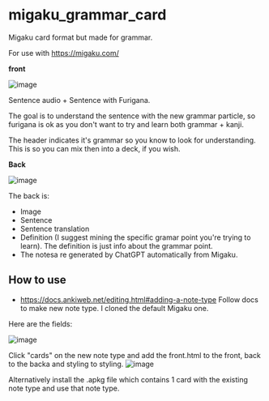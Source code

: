 # migaku_grammar_card
Migaku card format but made for grammar.

For use with https://migaku.com/

**front**

![image](https://github.com/bee-san/migaku_grammar_card/assets/10378052/08fc0988-f67a-46aa-bcb6-9ebbc2bfe8d8)

Sentence audio + Sentence with Furigana.

The goal is to understand the sentence with the new grammar particle, so furigana is ok as you don't want to try and learn both grammar + kanji.

The header indicates it's grammar so you know to look for understanding. This is so you can mix then into a deck, if you wish.

**Back**

![image](https://github.com/bee-san/migaku_grammar_card/assets/10378052/1422b266-3471-455c-8e74-b1c97edf0fa2)


The back is:
* Image
* Sentence
* Sentence translation
* Definition (I suggest mining the specific gramar point you're trying to learn). The definition is just info about the grammar point.
* The notesa re generated by ChatGPT automatically from Migaku.

## How to use

* https://docs.ankiweb.net/editing.html#adding-a-note-type Follow docs to make new note type. I cloned the default Migaku one.

Here are the fields:

![image](https://github.com/bee-san/migaku_grammar_card/assets/10378052/04a2dcc0-510c-4d7e-ade5-2dd3c5db7dfd)


Click "cards" on the new note type and add the front.html to the front, back to the backa and styling to styling.
![image](https://github.com/bee-san/migaku_grammar_card/assets/10378052/9ed91a5c-c4cc-4769-a0e7-89465a38b99e)

Alternatively install the .apkg file which contains 1 card with the existing note type and use that note type.
